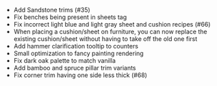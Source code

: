 - Add Sandstone trims (#35)
- Fix benches being present in sheets tag
- Fix incorrect light blue and light gray sheet and cushion recipes (#66)
- When placing a cushion/sheet on furniture, you can now replace the existing cushion/sheet without having to take off
  the old one first
- Add hammer clarification tooltip to counters
- Small optimization to fancy painting rendering
- Fix dark oak palette to match vanilla
- Add bamboo and spruce pillar trim variants
- Fix corner trim having one side less thick (#68)
